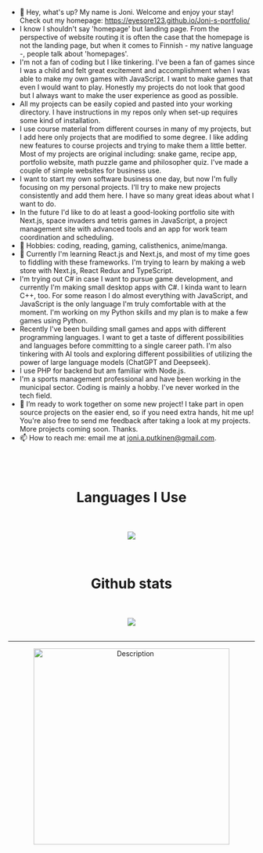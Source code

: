 
- 👋 Hey, what's up? My name is Joni. Welcome and enjoy your stay! Check out my homepage: https://eyesore123.github.io/Joni-s-portfolio/
- I know I shouldn't say 'homepage' but landing page. From the perspective of website routing it is often the case that the homepage is not the landing page, but when it comes to Finnish - my native language -, people talk about 'homepages'.
- I'm not a fan of coding but I like tinkering. I've been a fan of games since I was a child and felt great excitement and accomplishment when I was able to make my own games with JavaScript. I want to make games that even I would want to play. Honestly my projects do not look that good but I always want to make the user experience as good as possible.
- All my projects can be easily copied and pasted into your working directory. I have instructions in my repos only when set-up requires some kind of installation.
-  I use course material from different courses in many of my projects, but I add here only projects that are modified to some degree. I like adding new features to course projects and trying to make them a little better. Most of my projects are original including: snake game, recipe app, portfolio website, math puzzle game and philosopher quiz. I've made a couple of simple websites for business use.
- I want to start my own software business one day, but now I'm fully focusing on my personal projects. I'll try to make new projects consistently and add them here. I have so many great ideas about what I want to do.
- In the future I'd like to do at least a good-looking portfolio site with Next.js, space invaders and tetris games in JavaScript, a project management site with advanced tools and an app for work team coordination and scheduling.
- 👀 Hobbies: coding, reading, gaming, calisthenics, anime/manga.
- 🌱 Currently I'm learning React.js and Next.js, and most of my time goes to fiddling with these frameworks. I'm trying to learn by making a web store with Next.js, React Redux and TypeScript.
- I'm trying out C# in case I want to pursue game development, and currently I'm making small desktop apps with C#. I kinda want to learn C++, too. For some reason I do almost everything with JavaScript, and JavaScript is the only language I'm truly comfortable with at the moment. I'm working on my Python skills and my plan is to make a few games using Python.
- Recently I've been building small games and apps with different programming languages. I want to get a taste of different possibilities and languages before committing to a single career path. I'm also tinkering with AI tools and exploring different possibilities of utilizing the power of large language models (ChatGPT and Deepseek).
- I use PHP for backend but am familiar with Node.js.
- I'm a sports management professional and have been working in the municipal sector. Coding is mainly a hobby. I've never worked in the tech field.
- 💞️ I’m ready to work together on some new project! I take part in open source projects on the easier end, so if you need extra hands, hit me up! You're also free to send me feedback after taking a look at my projects. More projects coming soon. Thanks.
- 📫 How to reach me: email me at joni.a.putkinen@gmail.com.<br><br><br><br>


<div align="center">
  <h1>Languages I Use</h1><br><br>
<img src="https://github-readme-stats.vercel.app/api/top-langs/?username=Eyesore123&theme=shadow_blue&show_icons=true&langs_count=8">
</div><br><br>


<div align="center">
  <h1>Github stats</h1><br><br>
<img src="https://github-readme-stats.vercel.app/api?username=Eyesore123&theme=shadow_blue&show_icons=true&rank_icon=github"
  </div><br><br>



----------------------------------------------------------------------


<div align="center">
<img src="https://github.com/user-attachments/assets/a3027eb1-70ec-4d4a-a2cd-e0ff1aed7af2" alt="Description" width="400" height="auto">
</div>


<!---
Eyesore123/Eyesore123 is a ✨ special ✨ repository because its `README.md` (this file) appears on your GitHub profile.
You can click the Preview link to take a look at your changes.
--->
